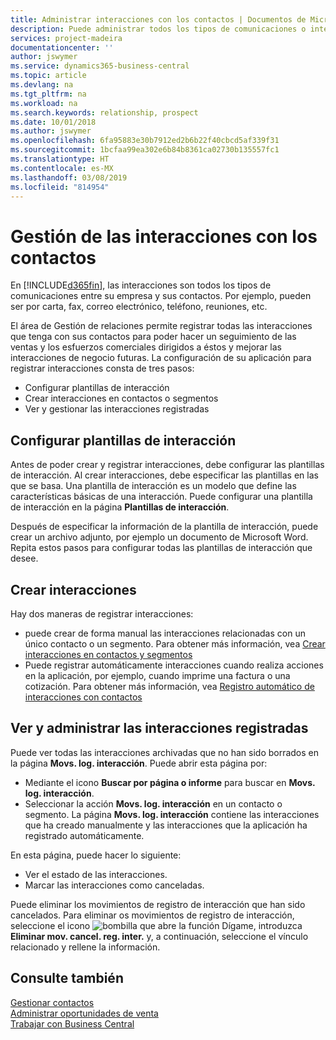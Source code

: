 ```yaml
---
title: Administrar interacciones con los contactos | Documentos de Microsoft
description: Puede administrar todos los tipos de comunicaciones o interacciones entre su empresa y sus contactos; por ejemplo, cartas, llamadas de teléfono, reuniones, etc.
services: project-madeira
documentationcenter: ''
author: jswymer
ms.service: dynamics365-business-central
ms.topic: article
ms.devlang: na
ms.tgt_pltfrm: na
ms.workload: na
ms.search.keywords: relationship, prospect
ms.date: 10/01/2018
ms.author: jswymer
ms.openlocfilehash: 6fa95883e30b7912ed2b6b22f40cbcd5af339f31
ms.sourcegitcommit: 1bcfaa99ea302e6b84b8361ca02730b135557fc1
ms.translationtype: HT
ms.contentlocale: es-MX
ms.lasthandoff: 03/08/2019
ms.locfileid: "814954"
---
```

# <a name="managing-interactions-with-contacts"></a>Gestión de las interacciones con los contactos
En [!INCLUDE[d365fin](includes/d365fin_md.md)], las interacciones son todos los tipos de comunicaciones entre su empresa y sus contactos. Por ejemplo, pueden ser por carta, fax, correo electrónico, teléfono, reuniones, etc.

El área de Gestión de relaciones permite registrar todas las interacciones que tenga con sus contactos para poder hacer un seguimiento de las ventas y los esfuerzos comerciales dirigidos a éstos y mejorar las interacciones de negocio futuras. La configuración de su aplicación para registrar interacciones consta de tres pasos:

* Configurar plantillas de interacción  
* Crear interacciones en contactos o segmentos  
* Ver y gestionar las interacciones registradas  

##  <a name="setting-up-interaction-templates"></a>Configurar plantillas de interacción
Antes de poder crear y registrar interacciones, debe configurar las plantillas de interacción. Al crear interacciones, debe especificar las plantillas en las que se basa. Una plantilla de interacción es un modelo que define las características básicas de una interacción.
Puede configurar una plantilla de interacción en la página **Plantillas de interacción**.

Después de especificar la información de la plantilla de interacción, puede crear un archivo adjunto, por ejemplo un documento de Microsoft Word. Repita estos pasos para configurar todas las plantillas de interacción que desee.  

## <a name="creating-interactions"></a>Crear interacciones
Hay dos maneras de registrar interacciones:

* puede crear de forma manual las interacciones relacionadas con un único contacto o un segmento. Para obtener más información, vea [Crear interacciones en contactos y segmentos](marketing-how-create-interactions.md)  
* Puede registrar automáticamente interacciones cuando realiza acciones en la aplicación, por ejemplo, cuando imprime una factura o una cotización. Para obtener más información, vea [Registro automático de interacciones con contactos](marketing-auto-record-interactions.md)

## <a name="viewing-and-managing-recorded-interactions"></a>Ver y administrar las interacciones registradas
Puede ver todas las interacciones archivadas que no han sido borrados en la página **Movs. log. interacción**. Puede abrir esta página por:

* Mediante el icono **Buscar por página o informe** para buscar en **Movs. log. interacción**.
* Seleccionar la acción **Movs. log. interacción** en un contacto o segmento.
  La página **Movs. log. interacción** contiene las interacciones que ha creado manualmente y las interacciones que la aplicación ha registrado automáticamente.

En esta página, puede hacer lo siguiente:

* Ver el estado de las interacciones.
* Marcar las interacciones como canceladas.

Puede eliminar los movimientos de registro de interacción que han sido cancelados. Para eliminar os movimientos de registro de interacción, seleccione el icono ![bombilla que abre la función Dígame](media/ui-search/search_small.png "Dígame que desea hacer"), introduzca **Eliminar mov. cancel. reg. inter.** y, a continuación, seleccione el vínculo relacionado y rellene la información.

## <a name="see-also"></a>Consulte también
[Gestionar contactos](marketing-contacts.md)  
[Administrar oportunidades de venta](marketing-manage-sales-opportunities.md)  
[Trabajar con Business Central](ui-work-product.md)  
